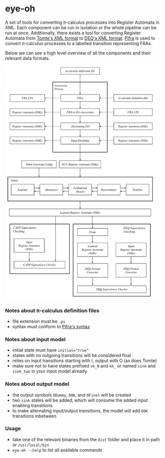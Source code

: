 # eye-oh

A set of tools for converting π-calculus processes into Register Automata in XML. Each component can be run in isolation or the whole pipeline can be run at once. Additionally, there exists a tool for converting Register Automata from [Tomte's XML format](https://tomte.cs.ru.nl/Tomte-0-41/Description) to [DEQ's XML format](https://github.com/stersay/deq). [Pifra](https://github.com/sengleung/pifra) is used to convert π-calculus processes to a labelled transition representing FRAs.

Below we can see a high level overview of all the components and their relevant data formats.

![diagram](diagram.png)

### Notes about π-calculus definition files
- file extension must be `.pi`
- syntax must conform to [Pifra's syntax](https://github.com/sengleung/pifra)

### Notes about input model

- initial state must have `initial="true"`
- states with no outgoing transitions will be considered final
- relies on input transitions starting with I, output with O (as does Tomte)
- make sure not to have states prefixed `vk_N` and `kk_` or named `sink` and `sink_two` in your input model already

### Notes about output model

- the output symbols `ODummy`, `OOK`, and `OFinal` will be created
- two `sink` states will be added, which will consume the added input enabling transitions
- to make alternating input/output transitions, the model will add `OOK` transitions inbetween

### Usage

- take one of the relevant binaries from the `dist` folder and place it in path or `/usr/local/bin`
- `eye-oh --help` to list all available commands

